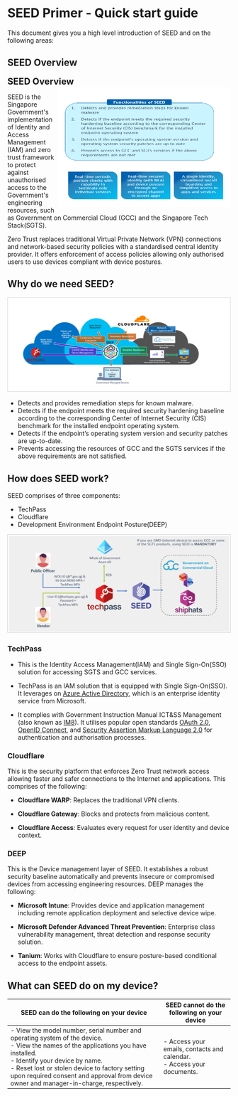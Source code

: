 # SEED Primer - Quick start guide

This document gives you a high level introduction of SEED and on the following areas:

 
## SEED Overview

<summary style="font-size:20px;font-weight:bold">SEED Overview</summary>
<img align="right" width="390" height="270" src="images/seed-functionalities.png">

SEED is the Singapore Government's implementation of Identity and Access Management (IAM) and zero trust framework to protect against unauthorised access to the Government's engineering resources, such as Government on Commercial Cloud (GCC) and the Singapore Tech Stack(SGTS).

Zero Trust replaces traditional Virtual Private Network (VPN) connections and network-based security policies with a standardised central identity provider. It offers enforcement of access policies allowing only authorised users to use devices compliant with device postures.

## Why do we need SEED?

![why-do-we-need-seed](images/why-do-we-need-seed.png)

- Detects and provides remediation steps for known malware.
- Detects if the endpoint meets the required security hardening baseline according to the corresponding Center of Internet Security (CIS) benchmark for the installed endpoint operating system.
- Detects if the endpoint’s operating system version and security patches are up-to-date.
- Prevents accessing the resources of GCC and the SGTS services if the above requirements are not satisfied.

## How does SEED work?

SEED comprises of three components:

- TechPass
- Cloudflare
- Development Environment Endpoint Posture(DEEP)

![how-does-seed-work](images/how-does-seed-work.png)

<!-- tabs:start -->

### **TechPass**

- This is the Identity Access Management(IAM) and Single Sign-On(SSO) solution for accessing SGTS and GCC services.

- TechPass is an IAM solution that is equipped with Single Sign-On(SSO). It leverages on [Azure Active Directory](https://azure.microsoft.com/en-us/services/active-directory/), which is an enterprise identity service from Microsoft.

- It complies with Government Instruction Manual ICT&SS Management (also known as [IM8](https://www.developer.tech.gov.sg/guidelines/standards-and-best-practices/instruction-manual-for-ict-ss-management.html)). It utilises popular open standards [OAuth 2.0](https://oauth.net/2/), [OpenID Connect](https://openid.net/connect/), and [Security Assertion Markup Language 2.0](http://docs.oasis-open.org/security/saml/Post2.0/sstc-saml-tech-overview-2.0.html) for authentication and authorisation processes.

### **Cloudflare**

This is the security platform that enforces Zero Trust network access allowing faster and safer connections to the Internet and applications. This comprises of the following:

- **Cloudflare WARP**: Replaces the traditional VPN clients.

- **Cloudflare Gateway**: Blocks and protects from malicious content.

- **Cloudflare Access**: Evaluates every request for user identity and device context.

### **DEEP**

This is the Device management layer of SEED. It establishes a robust security baseline automatically​ and prevents insecure or compromised devices from accessing engineering resources.​ DEEP manages the following:

- **Microsoft Intune**: Provides device and application management including remote application deployment and selective device wipe.

- **Microsoft Defender Advanced Threat Prevention**: Enterprise class vulnerability management, threat detection and response security solution.

- **Tanium**: Works with Cloudflare to ensure posture-based conditional access to the endpoint assets.

<!-- tabs:end -->

## What can SEED do on my device?

|SEED can do the following on your device|SEED cannot do the following on your device|
|---|---|
|- View the model number, serial number and operating system of the device.<br>- View the names of the applications you have installed.<br>- Identify your device by name.<br>- Reset lost or stolen device to factory setting upon required consent and approval from device owner and manager-in-charge, respectively.|- Access your emails, contacts and calendar.<br>- Access your documents.|









